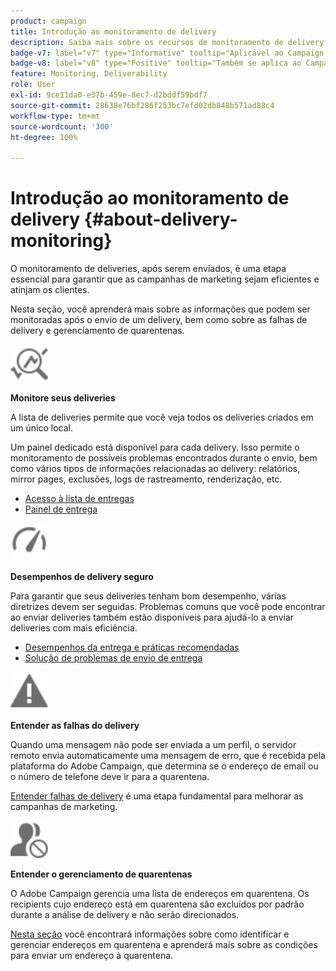 ```yaml
---
product: campaign
title: Introdução ao monitoramento de delivery
description: Saiba mais sobre os recursos de monitoramento de delivery do Campaign Classic
badge-v7: label="v7" type="Informative" tooltip="Aplicável ao Campaign Classic v7"
badge-v8: label="v8" type="Positive" tooltip="Também se aplica ao Campaign v8"
feature: Monitoring, Deliverability
role: User
exl-id: 9ce11da0-e37b-459e-8ec7-d2bddf59bdf7
source-git-commit: 28638e76bf286f253bc7efd02db848b571ad88c4
workflow-type: tm+mt
source-wordcount: '300'
ht-degree: 100%

---
```


# Introdução ao monitoramento de delivery {#about-delivery-monitoring}

O monitoramento de deliveries, após serem enviados, é uma etapa essencial para garantir que as campanhas de marketing sejam eficientes e atinjam os clientes.

Nesta seção, você aprenderá mais sobre as informações que podem ser monitoradas após o envio de um delivery, bem como sobre as falhas de delivery e gerenciamento de quarentenas.

<img src="assets/do-not-localize/icon_monitor.svg" width="60px">

**Monitore seus deliveries**

A lista de deliveries permite que você veja todos os deliveries criados em um único local.

Um painel dedicado está disponível para cada delivery. Isso permite o monitoramento de possíveis problemas encontrados durante o envio, bem como vários tipos de informações relacionadas ao delivery: relatórios, mirror pages, exclusões, logs de rastreamento, renderização, etc.

* [Acesso à lista de entregas](list-of-deliveries.md)
* [Painel de entrega](delivery-dashboard.md)

<img src="assets/do-not-localize/icon_guidelines.svg" width="60px">

**Desempenhos de delivery seguro**

Para garantir que seus deliveries tenham bom desempenho, várias diretrizes devem ser seguidas. Problemas comuns que você pode encontrar ao enviar deliveries também estão disponíveis para ajudá-lo a enviar deliveries com mais eficiência.

* [Desempenhos da entrega e práticas recomendadas](delivery-performances.md)
* [Solução de problemas de envio de entrega](delivery-troubleshooting.md)

<img src="assets/do-not-localize/icon_failure.svg" width="60px">

**Entender as falhas do delivery**

Quando uma mensagem não pode ser enviada a um perfil, o servidor remoto envia automaticamente uma mensagem de erro, que é recebida pela plataforma do Adobe Campaign, que determina se o endereço de email ou o número de telefone deve ir para a quarentena.

[Entender falhas de delivery](understanding-delivery-failures.md) é uma etapa fundamental para melhorar as campanhas de marketing.

<img src="assets/do-not-localize/icon_quarantine.svg" width="60px">

**Entender o gerenciamento de quarentenas**

O Adobe Campaign gerencia uma lista de endereços em quarentena. Os recipients cujo endereço está em quarentena são excluídos por padrão durante a análise de delivery e não serão direcionados.

[Nesta seção](understanding-quarantine-management.md) você encontrará informações sobre como identificar e gerenciar endereços em quarentena e aprenderá mais sobre as condições para enviar um endereço à quarentena.
